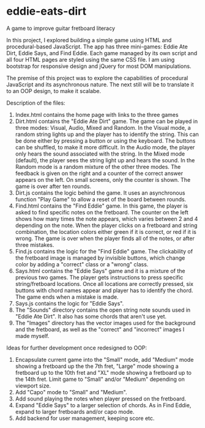 # eddie-eats-dirt
A game to improve guitar fretboard literacy

In this project, I explored building a simple game using HTML and procedural-based JavaScript. The app has three mini-games: Eddie Ate Dirt, Eddie Says, and Find Eddie. 
Each game managed by its own script and all four HTML pages are styled using the same CSS file. I am using bootstrap for responsive design and jQuery for most DOM manipulations.

The premise of this project was to explore the capabilities of procedural JavaScript and its asynchronous nature. The next still will be to translate it to an OOP design, to make it scalabe.


Description of the files:
1) Index.html contains the home page with links to the three games
2) Dirt.html contains the "Eddie Ate Dirt" game. The game can be played in three modes: Visual, Audio, Mixed and Random. In the Visual mode, a random string lights up and the player has to identify the string. This can be done either by pressing a button or using the keyboard. The buttons can be shuffled, to make it more difficult. In the Audio mode, the player only hears the sound associated with the string. In the Mixed mode (default), the player sees the string light up and hears the sound. In the Random mode is a random mixture of the other three modes. The feedback is given on the right and a counter of the correct answer appears on the left. On small screens, only the counter is shown. The game is over after ten rounds.
4) Dirt.js contains the logic behind the game. It uses an asynchronous function "Play Game" to allow a reset of the board between rounds.
5) Find.html contains the "Find Eddie" game. In this game, the player is asked to find specific notes on the fretboard. The counter on the left shows how many times the note appears, which varies between 2 and 4 depending on the note. When the player clicks on a fretboard and string combination, the location colors either green if it is correct, or red if it is wrong. The game is over when the player finds all of the notes, or after three mistakes. 
7) Find.js contains the logic for the "Find Eddie" game. The clickability of the fretboard image is managed by invisible buttons, which change color by adding a "correct" class or a "wrong" class. 
8) Says.html contains the "Eddie Says" game and it is a mixture of the previous two games. The player gets instructions to press specific string/fretboard locations. Once all locations are correctly pressed, six buttons with chord names appear and player has to identify the chord. The game ends when a mistake is made.
9) Says.js contains the logic for "Eddie Says".
10) The "Sounds" directory contains the open string note sounds used in "Eddie Ate Dirt". It also has some chords that aren't use yet.
11) The "Images" directory has the vector images used for the background and the fretboard, as well as the "correct" and "incorrect" images I made myself.

Ideas for further development once redesigned to OOP:
1) Encapsulate current game into the "Small" mode, add "Medium" mode showing a fretboard up the the 7th fret, "Large" mode showing a fretboard up to the 10th fret and "XL" mode showing a fretboard up to the 14th fret. Limit game to "Small" and/or "Medium" depending on viewport size.
2) Add "Capo" mode to "Small" and "Medium".
3) Add sound playing the notes when player pressed on the fretboard.
4) Expand "Eddie Says" to a larger selection of chords. As in Find Eddie, expand to larger fretboards and/or capo mode. 
5) Add backend for user management, keeping score etc.
